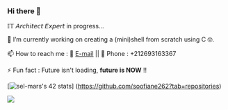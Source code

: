 ### Hi there 👋

𝕀𝕋 𝘈𝘳𝘤𝘩𝘪𝘵𝘦𝘤𝘵 𝘌𝘹𝘱𝘦𝘳𝘵 in progress...

🔭 I’m currently working on creating a (mini)shell from scratch using C 🤓.

📫 How to reach me : 📧 [E-mail](mailto:rouchdisoufiane262@gmail.com) || 📱 Phone : +212693163367

⚡ Fun fact : Future isn't loading, **future is NOW** !!


[![sel-mars's 42 stats](https://badge42.vercel.app/api/v2/cl49y2gyb004909l3hwkwo9dg/stats?cursusId=21&coalitionId=74)]
(https://github.com/soofiane262?tab=repositories)

<a href="https://github.com/soofiane262?tab=repositories">
  <img align="center" src="https://github-readme-stats.vercel.app/api/top-langs/?username=soofiane262&theme=dark"/>
</a>

<!--

<a href="https://github.com/soofiane262?tab=repositories">
 <img align="center" src="https://github-readme-stats.vercel.app/api?username=soofiane262&line_height=40&show_icons=true&theme=dark">
</a>




[![42 Profile Card](https://1337-readme.vercel.app/api/profile?cursus=42cursus&dark=true&login=sel-mars)](https://github.com/mohouyizme/1337-readme)

**soofiane262/soofiane262** is a ✨ _special_ ✨ repository because its `README.md` (this file) appears on your GitHub profile.

Here are some ideas to get you started:

- 🔭 I’m currently working on ...
- 🌱 I’m currently learning ...
- 👯 I’m looking to collaborate on ...
- 🤔 I’m looking for help with ...
- 💬 Ask me about ...
- 📫 How to reach me: ...
- 😄 Pronouns: ...
- ⚡ Fun fact: ...
-->
